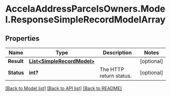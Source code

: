 # AccelaAddressParcelsOwners.Model.ResponseSimpleRecordModelArray
## Properties

Name | Type | Description | Notes
------------ | ------------- | ------------- | -------------
**Result** | [**List&lt;SimpleRecordModel&gt;**](SimpleRecordModel.md) |  | [optional] 
**Status** | **int?** | The HTTP return status. | [optional] 

[[Back to Model list]](../README.md#documentation-for-models) [[Back to API list]](../README.md#documentation-for-api-endpoints) [[Back to README]](../README.md)

